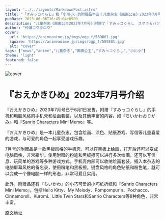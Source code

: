 ```yaml
---
layout: '../../layouts/MarkdownPost.astro'
title: "「すみっコぐらし」和「小川小」的附赠品丰富！儿童杂志《画画公主》2023年7月号已经发售"
pubDate: 2023-06-06T16:45:04+0900
description: "儿童杂志《画画公主2023年7月号》附赠了「すみっコぐらし　スマホ＆パソコンふうケース＆おえかきセット」等物品，已于6月1日发售。"
author: "仲瀬コウタロウ"
cover:
  url: 'https://animeanime.jp/imgs/ogp_f/589801.jpg'
  square: 'https://animeanime.jp/imgs/ogp_f/589801.jpg'
  alt: "cover"
tags: ["news","anime","儿童杂志","画画公主","すみっコぐらし","小川小"]
theme: 'light'
featured: false
---
```


![cover](https://animeanime.jp/imgs/ogp_f/589801.jpg)

# 『おえかきひめ』2023年7月号介绍

『おえかきひめ』2023年7月号已于6月1日发售，附赠『すみっコぐらし』的手机和电脑风格的手机壳和绘画套装，以及其他丰富的内容，如『ちいかわおりがみ』和『Sanrio Characters Mini Memo』等。

『おえかきひめ』是一本儿童杂志，包含绘画、涂色、贴纸游戏、写信等儿童喜爱的游戏，与可爱的角色一起享受游戏乐趣。

7月号的附赠品是一款黑板风格的手机壳，可以在黑板上绘画，打开后还可以变成电脑风格，非常豪华。使用附赠的粉笔和黑板擦可以进行多次绘画，还可以写信息、玩简单的游戏等多种游戏方式。手机壳内部可以收纳绘画套装，插入本杂志的电脑屏幕风格的备忘录，使用粉笔和黑板擦，键盘风格的角色贴纸和粉色笔，就可以变成一个像电脑一样的形态，非常可爱且实用。

此外，附赠品还有『ちいかわ』的小巧可爱的小巧纸折纸和『Sanrio Characters Mini Memo』，包括Hello Kitty、My Melody、Pompompurin、Pochacco、Cinnamoroll、Kuromi、Little Twin Stars和Sanrio Characters等8种角色，非常丰富。

  [原文地址](https://animeanime.jp/article/2023/06/06/77774.html)